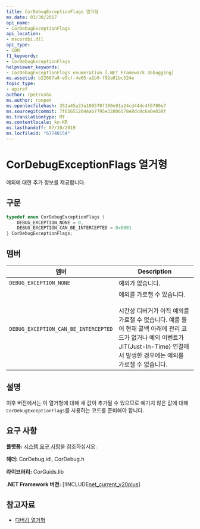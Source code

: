 ```yaml
---
title: CorDebugExceptionFlags 열거형
ms.date: 03/30/2017
api_name:
- CorDebugExceptionFlags
api_location:
- mscordbi.dll
api_type:
- COM
f1_keywords:
- CorDebugExceptionFlags
helpviewer_keywords:
- CorDebugExceptionFlags enumeration [.NET Framework debugging]
ms.assetid: b22687a8-e9cf-4e65-a1b0-f92a81bc524e
topic_type:
- apiref
author: rpetrusha
ms.author: ronpet
ms.openlocfilehash: 352a45a33a109570f100e91a24cd44dc4f6780e7
ms.sourcegitcommit: 7f616512044ab7795e32806578e8dc0c6a0e038f
ms.translationtype: MT
ms.contentlocale: ko-KR
ms.lasthandoff: 07/10/2019
ms.locfileid: "67740154"
---
```

# <a name="cordebugexceptionflags-enumeration"></a>CorDebugExceptionFlags 열거형
예외에 대한 추가 정보를 제공합니다.  
  
## <a name="syntax"></a>구문  
  
```cpp  
typedef enum CorDebugExceptionFlags {  
    DEBUG_EXCEPTION_NONE = 0,  
    DEBUG_EXCEPTION_CAN_BE_INTERCEPTED = 0x0001  
} CorDebugExceptionFlags;  
```  
  
## <a name="members"></a>멤버  
  
|멤버|Description|  
|------------|-----------------|  
|`DEBUG_EXCEPTION_NONE`|예외가 없습니다.|  
|`DEBUG_EXCEPTION_CAN_BE_INTERCEPTED`|예외를 가로챌 수 있습니다.<br /><br /> 시간상 디버거가 아직 예외를 가로챌 수 없습니다. 예를 들어 현재 콜백 아래에 관리 코드가 없거나 예외 이벤트가 JIT(Just-In-Time) 연결에서 발생한 경우에는 예외를 가로챌 수 없습니다.|  
  
## <a name="remarks"></a>설명  
 이후 버전에서는 이 열거형에 대해 새 값이 추가될 수 있으므로 예기치 않은 값에 대해 `CorDebugExceptionFlags`를 사용하는 코드를 준비해야 합니다.  
  
## <a name="requirements"></a>요구 사항  
 **플랫폼:** [시스템 요구 사항](../../../../docs/framework/get-started/system-requirements.md)을 참조하십시오.  
  
 **헤더:** CorDebug.idl, CorDebug.h  
  
 **라이브러리:** CorGuids.lib  
  
 **.NET Framework 버전:** [!INCLUDE[net_current_v20plus](../../../../includes/net-current-v20plus-md.md)]  
  
## <a name="see-also"></a>참고자료

- [디버깅 열거형](../../../../docs/framework/unmanaged-api/debugging/debugging-enumerations.md)
